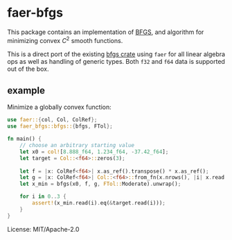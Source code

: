 # faer-bfgs

This package contains an implementation of [BFGS][wikipedia], and algorithm for
minimizing convex $C^2$ smooth functions.

This is a direct port of the existing [bfgs crate][src] using `faer` for all
linear algebra ops as well as handling of generic types. Both `f32` and `f64`
data is supported out of the box.

## example
Minimize a globally convex function:

```rust
use faer::{col, Col, ColRef};
use faer_bfgs::bfgs::{bfgs, FTol};

fn main() {
    // choose an arbitrary starting value
    let x0 = col![8.888_f64, 1.234_f64, -37.42_f64];
    let target = Col::<f64>::zeros(3); 
    
    let f = |x: ColRef<f64>| x.as_ref().transpose() * x.as_ref();
    let g = |x: ColRef<f64>| Col::<f64>::from_fn(x.nrows(), |i| x.read(i) * 2_f64);
    let x_min = bfgs(x0, f, g, FTol::Moderate).unwrap();

    for i in 0..3 {
        assert!(x_min.read(i).eq(&target.read(i)));
    }
}
```

License: MIT/Apache-2.0

[wikipedia]: <https://en.wikipedia.org/w/index.php?title=BFGS_method>
[src]: <https://github.com/paulkernfeld/bfgs>
